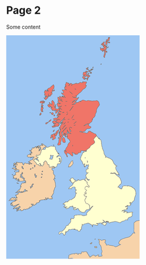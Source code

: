 <h1>Page 2</h1>
<p>Some content</p>
 <img src="images/scotland.png" class="img-rounded" alt="Cinque Terre"> 
